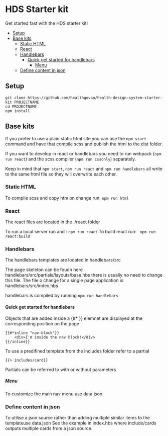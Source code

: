 # HDS Starter kit

Get started fast with the HDS starter kit!

 * [Setup](#setup)
 * [Base kits](#base-kits)
   + [Static HTML](#static-html)
   + [React](#react)
   + [Handlebars](#handlebars)
     - [Quick get started for handlebars](#quick-get-started-for-handlebars)
       * [Menu](#menu)
   + [Define content in json](#define-content-in-json)

## Setup

    git clone https://github.com/healthgovau/health-design-system-starter-kit PROJECTNAME
    cd PROJECTNAME
    npm install

## Base kits

If you prefer to use a plain static html site you can use the `npm start` command and have that compile scss and publish the html to the dist folder.

If you want to develop in react or handlebars you need to run webpack (`npm run react`) and the scss compiler (`npm run cssonly`) separately.

Keep in mind that `npm start`, `npm run react` and `npm run handlebars` all write to the same html file so they will overwrite each other.

### Static HTML
    
To compile scss and copy htm on change run: `npm run html`

### React
The react files are located in the ./react folder

To run a local server run and :  `npm run react`
To build react run:        ` npm run react:build`

### Handlebars

The handlebars templates are located in handlebars/src

The page skeleton can be foudn here handlebars/src/partials/layouts/base.hbs there is usually no need to change this file.
The file o change for a single page application is handlebars/src/index.hbs

handlebars is compiled by running `npm run handlebars`

#### Quick get started for handlebars

Objects that are added inside a {#* }} elemnet are displayed at the corresponding position on the page

    {{#*inline "nav-block"}}
        <div>I'm inside the nav block!</div>
    {{/inline}}

To use a predifined template from the includes folder refer to a partial

    {{> includes/card}}

Partials can be referred to with or without parameters

##### Menu

To customize the main nav menu use data.json

### Define content in json

To utilise a json source rather than adding multiple similar items to the templateuse data.json
See the example in index.hbs where include/cards outputs multiple cards from a json source.

    

    

